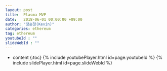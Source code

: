 ```yaml
---
layout: post
title:  Plasma MVP
date:   2018-06-01 00:00:00 +09:00
author: "정순형(Kevin)"
categories: ethereum
tag: ethereum
youtubeId : ""
slideWebId : ""
---
```

* content
{:toc}
{% include youtubePlayer.html id=page.youtubeId %}
{% include slidePlayer.html id=page.slideWebId %}

